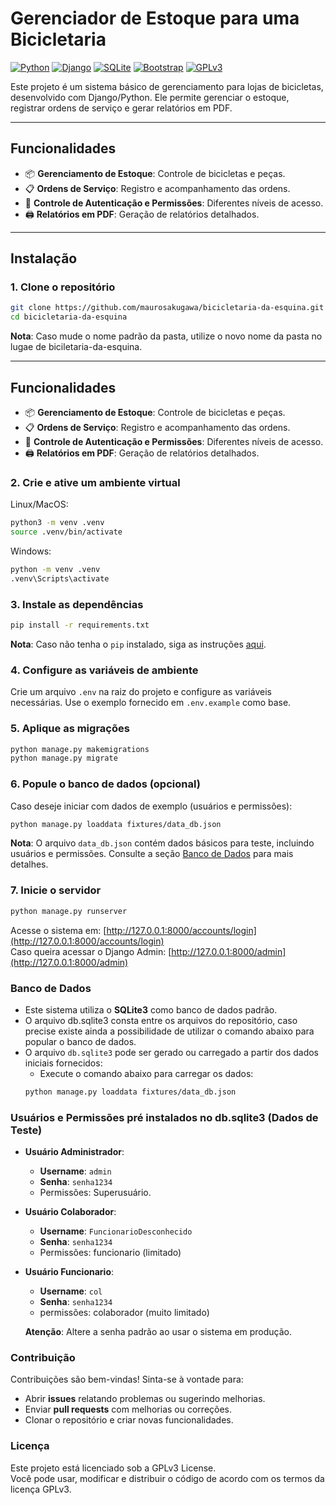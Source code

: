 
# Gerenciador de Estoque para uma Bicicletaria

[![Python](https://img.shields.io/badge/Python-3.10%2B-blue)](https://www.python.org/) [![Django](https://img.shields.io/badge/Django-4.x-green)](https://www.djangoproject.com/) [![SQLite](https://img.shields.io/badge/SQLite-3-lightgrey)](https://www.sqlite.org/) [![Bootstrap](https://img.shields.io/badge/Bootstrap-5.x-purple)](https://getbootstrap.com/) [![GPLv3](https://img.shields.io/badge/License-GPLv3-blue)](https://www.gnu.org/licenses/gpl-3.0.html)


Este projeto é um sistema básico de gerenciamento para lojas de bicicletas, desenvolvido com Django/Python. Ele permite gerenciar o estoque, registrar ordens de serviço e gerar relatórios em PDF.

---

## **Funcionalidades**

- 📦 **Gerenciamento de Estoque**: Controle de bicicletas e peças.
- 📋 **Ordens de Serviço**: Registro e acompanhamento das ordens.
- 🔐 **Controle de Autenticação e Permissões**: Diferentes níveis de acesso.
- 🖨️ **Relatórios em PDF**: Geração de relatórios detalhados.

---

## **Instalação**

### **1. Clone o repositório**
```bash
git clone https://github.com/maurosakugawa/bicicletaria-da-esquina.git
cd bicicletaria-da-esquina
```
**Nota**: Caso mude o nome padrão da pasta, utilize o novo nome da pasta no lugae de biciletaria-da-esquina.

----------

## **Funcionalidades**

-   📦 **Gerenciamento de Estoque**: Controle de bicicletas e peças.
-   📋 **Ordens de Serviço**: Registro e acompanhamento das ordens.
-   🔐 **Controle de Autenticação e Permissões**: Diferentes níveis de acesso.
-   🖨️ **Relatórios em PDF**: Geração de relatórios detalhados.



### **2. Crie e ative um ambiente virtual**

Linux/MacOS:
```bash
python3 -m venv .venv
source .venv/bin/activate
```
Windows:
```bash
python -m venv .venv
.venv\Scripts\activate
```
### 3. Instale as dependências
```bash
pip install -r requirements.txt
```
**Nota**: Caso não tenha o `pip` instalado, siga as instruções [aqui](https://pip.pypa.io/en/stable/installation/).

### **4. Configure as variáveis de ambiente**

Crie um arquivo `.env` na raiz do projeto e configure as variáveis necessárias. Use o exemplo fornecido em `.env.example` como base.

### 5. Aplique as migrações
```bash
python manage.py makemigrations
python manage.py migrate
```

### **6. Popule o banco de dados (opcional)**

Caso deseje iniciar com dados de exemplo (usuários e permissões):
```bash
python manage.py loaddata fixtures/data_db.json
```
**Nota**: O arquivo `data_db.json` contém dados básicos para teste, incluindo usuários e permissões. Consulte a seção [Banco de Dados](#banco-de-dados) para mais detalhes.

### 7. Inicie o servidor
```bash
python manage.py runserver
```
Acesse o sistema em: [http://127.0.0.1:8000/accounts/login](http://127.0.0.1:8000/accounts/login)  
Caso queira acessar o Django Admin: [http://127.0.0.1:8000/admin](http://127.0.0.1:8000/admin)
### Banco de Dados

-   Este sistema utiliza o **SQLite3** como banco de dados padrão.
- O arquivo db.sqlite3 consta entre os arquivos do repositório, caso precise existe ainda a possibilidade de utilizar o comando abaixo para popular o banco de dados.
-   O arquivo `db.sqlite3` pode ser gerado ou carregado a partir dos dados iniciais fornecidos:
	- Execute o comando abaixo para carregar os dados:
	```bash
	python manage.py loaddata fixtures/data_db.json
	```
### **Usuários e Permissões pré instalados no db.sqlite3 (Dados de Teste)**

-   **Usuário Administrador**:
    -   **Username**: `admin`
    -   **Senha**: `senha1234`
    -   Permissões: Superusuário.
-   **Usuário Colaborador**:
    -   **Username**: `FuncionarioDesconhecido`
    -   **Senha**: `senha1234`
    -  Permissões: funcionario (limitado)
-   **Usuário Funcionario**:
    -   **Username**: `col`
    -   **Senha**: `senha1234`
    - permissões: colaborador (muito limitado)

    **Atenção**: Altere a senha padrão ao usar o sistema em produção.

### **Contribuição**

Contribuições são bem-vindas! Sinta-se à vontade para:

-   Abrir **issues** relatando problemas ou sugerindo melhorias.
-   Enviar **pull requests** com melhorias ou correções.
-   Clonar o repositório e criar novas funcionalidades.

### **Licença**

Este projeto está licenciado sob a GPLv3 License.  
Você pode usar, modificar e distribuir o código de acordo com os termos da licença GPLv3.

